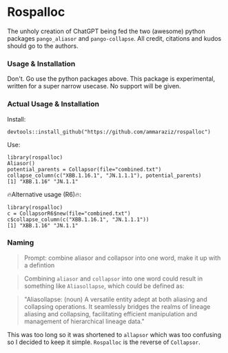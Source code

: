 # Rospalloc

The unholy creation of ChatGPT being fed the two (awesome) python packages `pango_aliasor` and `pango-collapse`. All credit, citations and kudos should go to the authors.

### Usage & Installation

Don't. Go use the python packages above. This package is experimental, written for a super narrow usecase. No support will be given.

### Actual Usage & Installation

Install:
```
devtools::install_github("https://github.com/ammaraziz/rospalloc")
```

Use:
```
library(rospalloc)
Aliasor()
potential_parents = Collapsor(file="combined.txt")
collapse_column(c("XBB.1.16.1", "JN.1.1.1"), potential_parents)
[1] "XBB.1.16" "JN.1.1"
```

🔥Alternative usage (R6)🔥:
```
library(rospalloc)
c = CollapsorR6$new(file="combined.txt")
c$collapse_column(c("XBB.1.16.1", "JN.1.1.1"))
[1] "XBB.1.16" "JN.1.1"
```

### Naming

> Prompt: combine aliasor and collapsor into one word, make it up with a defintion

>Combining `aliasor` and `collapsor` into one word could result in something like `Aliasollapse`, which could be defined as:

>"Aliasollapse: (noun) A versatile entity adept at both aliasing and collapsing operations. It seamlessly bridges the realms of lineage aliasing and collapsing, facilitating efficient manipulation and management of hierarchical lineage data."

This was too long so it was shortened to `allapsor` which was too confusing so I decided to keep it simple. `Rospalloc` is the reverse of `Collapsor`.